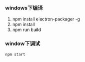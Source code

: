 ### windows下编译

1. npm install electron-packager -g
2. npm install
3. npm run build

### window下调试

```
npm start
```